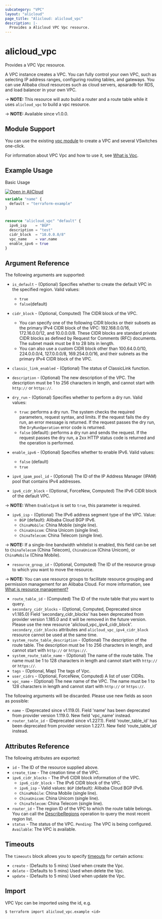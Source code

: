 ```yaml
---
subcategory: "VPC"
layout: "alicloud"
page_title: "Alicloud: alicloud_vpc"
description: |-
  Provides a Alicloud VPC Vpc resource.
---
```


# alicloud_vpc

Provides a VPC Vpc resource.

A VPC instance creates a VPC. You can fully control your own VPC, such as selecting IP address ranges, configuring routing tables, and gateways. You can use Alibaba cloud resources such as cloud servers, apsaradb for RDS, and load balancer in your own VPC. 

-> **NOTE:** This resource will auto build a router and a route table while it uses `alicloud_vpc` to build a vpc resource. 

-> **NOTE:** Available since v1.0.0.

## Module Support

You can use the existing [vpc module](https://registry.terraform.io/modules/alibaba/vpc/alicloud) 
to create a VPC and several VSwitches one-click.

For information about VPC Vpc and how to use it, see [What is Vpc](https://www.alibabacloud.com/help/en/virtual-private-cloud/latest/what-is-a-vpc).

## Example Usage

Basic Usage

<div style="display: block;margin-bottom: 40px;"><div class="oics-button" style="float: right;position: absolute;margin-bottom: 10px;">
  <a href="https://api.aliyun.com/terraform?resource=alicloud_vpc&exampleId=d5070149-7922-e5bb-2494-de31dd34464d70a607da&activeTab=example&spm=docs.r.vpc.0.d507014979&intl_lang=EN_US" target="_blank">
    <img alt="Open in AliCloud" src="https://img.alicdn.com/imgextra/i1/O1CN01hjjqXv1uYUlY56FyX_!!6000000006049-55-tps-254-36.svg" style="max-height: 44px; max-width: 100%;">
  </a>
</div></div>

```terraform
variable "name" {
  default = "terraform-example"
}


resource "alicloud_vpc" "default" {
  ipv6_isp    = "BGP"
  description = "test"
  cidr_block  = "10.0.0.0/8"
  vpc_name    = var.name
  enable_ipv6 = true
}
```

## Argument Reference

The following arguments are supported:
* `is_default` - (Optional) Specifies whether to create the default VPC in the specified region. Valid values:
  - `true`
  - `false`(default)

* `cidr_block` - (Optional, Computed) The CIDR block of the VPC.
  - You can specify one of the following CIDR blocks or their subsets as the primary IPv4 CIDR block of the VPC: 192.168.0.0/16, 172.16.0.0/12, and 10.0.0.0/8. These CIDR blocks are standard private CIDR blocks as defined by Request for Comments (RFC) documents. The subnet mask must be 8 to 28 bits in length.
  - You can also use a custom CIDR block other than 100.64.0.0/10, 224.0.0.0/4, 127.0.0.0/8, 169.254.0.0/16, and their subnets as the primary IPv4 CIDR block of the VPC.

* `classic_link_enabled` - (Optional) The status of ClassicLink function.
* `description` - (Optional) The new description of the VPC. The description must be 1 to 256 characters in length, and cannot start with `http://` or `https://`. 
* `dry_run` - (Optional) Specifies whether to perform a dry run. Valid values:
  - `true`: performs a dry run. The system checks the required parameters, request syntax, and limits. If the request fails the dry run, an error message is returned. If the request passes the dry run, the `DryRunOperation` error code is returned.
  - `false` (default): performs a dry run and sends the request. If the request passes the dry run, a 2xx HTTP status code is returned and the operation is performed.
* `enable_ipv6` - (Optional) Specifies whether to enable IPv6. Valid values:
  - `false` (default)
  - `true`
* `ipv4_ipam_pool_id` - (Optional) The ID of the IP Address Manager (IPAM) pool that contains IPv4 addresses. 
* `ipv6_cidr_block` - (Optional, ForceNew, Computed) The IPv6 CIDR block of the default VPC.

-> **NOTE:**  When `EnableIpv6` is set to `true`, this parameter is required.

* `ipv6_isp` - (Optional) The IPv6 address segment type of the VPC. Value:
  - `BGP` (default): Alibaba Cloud BGP IPv6.
  - `ChinaMobile`: China Mobile (single line).
  - `ChinaUnicom`: China Unicom (single line).
  - `ChinaTelecom`: China Telecom (single line).

-> **NOTE:**  If a single-line bandwidth whitelist is enabled, this field can be set to `ChinaTelecom` (China Telecom), `ChinaUnicom` (China Unicom), or `ChinaMobile` (China Mobile).
* `resource_group_id` - (Optional, Computed) The ID of the resource group to which you want to move the resource.

-> **NOTE:**   You can use resource groups to facilitate resource grouping and permission management for an Alibaba Cloud. For more information, see [What is resource management?](https://www.alibabacloud.com/help/en/doc-detail/94475.html)

* `route_table_id` - (Computed) The ID of the route table that you want to query. 
* `secondary_cidr_blocks` - (Optional, Computed, Deprecated since v1.185.0) Field 'secondary_cidr_blocks' has been deprecated from provider version 1.185.0 and it will be removed in the future version. Please use the new resource 'alicloud_vpc_ipv4_cidr_block'. `secondary_cidr_blocks` attributes and `alicloud_vpc_ipv4_cidr_block` resource cannot be used at the same time.
* `system_route_table_description` - (Optional) The description of the route table. The description must be 1 to 256 characters in length, and cannot start with `http://` or `https://`. 
* `system_route_table_name` - (Optional) The name of the route table. The name must be 1 to 128 characters in length and cannot start with `http://` or `https://`. 
* `tags` - (Optional, Map) The tags of Vpc.
* `user_cidrs` - (Optional, ForceNew, Computed) A list of user CIDRs.
* `vpc_name` - (Optional) The new name of the VPC. The name must be 1 to 128 characters in length and cannot start with `http://` or `https://`. 

The following arguments will be discarded. Please use new fields as soon as possible:
* `name` - (Deprecated since v1.119.0). Field 'name' has been deprecated from provider version 1.119.0. New field 'vpc_name' instead.
* `router_table_id` - (Deprecated since v1.227.1). Field 'router_table_id' has been deprecated from provider version 1.227.1. New field 'route_table_id' instead.

## Attributes Reference

The following attributes are exported:
* `id` - The ID of the resource supplied above.
* `create_time` - The creation time of the VPC.
* `ipv6_cidr_blocks` - The IPv6 CIDR block information of the VPC.
  * `ipv6_cidr_block` - The IPv6 CIDR block of the VPC.
  * `ipv6_isp` - Valid values: `BGP` (default): Alibaba Cloud BGP IPv6.
  - `ChinaMobile`: China Mobile (single line).
  - `ChinaUnicom`: China Unicom (single line).
  - `ChinaTelecom`: China Telecom (single line).
* `router_id` - The region ID of the VPC to which the route table belongs. You can call the [DescribeRegions](https://www.alibabacloud.com/help/en/doc-detail/36063.html) operation to query the most recent region list. 
* `status` - The status of the VPC.   `Pending`: The VPC is being configured. `Available`: The VPC is available.

## Timeouts

The `timeouts` block allows you to specify [timeouts](https://www.terraform.io/docs/configuration-0-11/resources.html#timeouts) for certain actions:
* `create` - (Defaults to 5 mins) Used when create the Vpc.
* `delete` - (Defaults to 5 mins) Used when delete the Vpc.
* `update` - (Defaults to 5 mins) Used when update the Vpc.

## Import

VPC Vpc can be imported using the id, e.g.

```shell
$ terraform import alicloud_vpc.example <id>
```